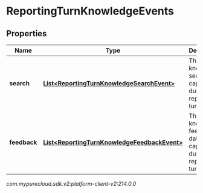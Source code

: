 # ReportingTurnKnowledgeEvents


## Properties

| Name | Type | Description | Notes |
| ------------ | ------------- | ------------- | ------------- |
| **search** | [**List&lt;ReportingTurnKnowledgeSearchEvent&gt;**](ReportingTurnKnowledgeSearchEvent) | The knowledge search data captured during this reporting turn. |  [optional] |
| **feedback** | [**List&lt;ReportingTurnKnowledgeFeedbackEvent&gt;**](ReportingTurnKnowledgeFeedbackEvent) | The knowledge feedback data captured during this reporting turn. |  [optional] |




_com.mypurecloud.sdk.v2:platform-client-v2:214.0.0_
